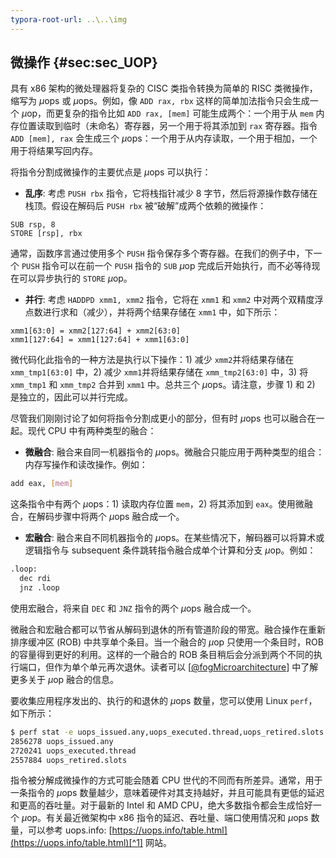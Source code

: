 ```yaml
---
typora-root-url: ..\..\img
---
```


## 微操作 {#sec:sec_UOP}

具有 x86 架构的微处理器将复杂的 CISC 类指令转换为简单的 RISC 类微操作，缩写为 $\mu$ops 或 $\mu$ops。例如，像 `ADD rax, rbx` 这样的简单加法指令只会生成一个 $\mu$op，而更复杂的指令比如 `ADD rax, [mem]` 可能生成两个：一个用于从 `mem` 内存位置读取到临时（未命名）寄存器，另一个用于将其添加到 `rax` 寄存器。指令 `ADD [mem], rax` 会生成三个 $\mu$ops：一个用于从内存读取，一个用于相加，一个用于将结果写回内存。

将指令分割成微操作的主要优点是 $\mu$ops 可以执行：

* **乱序**: 考虑 `PUSH rbx` 指令，它将栈指针减少 8 字节，然后将源操作数存储在栈顶。假设在解码后 `PUSH rbx` 被“破解”成两个依赖的微操作：

```
SUB rsp, 8
STORE [rsp], rbx
```

通常，函数序言通过使用多个 `PUSH` 指令保存多个寄存器。在我们的例子中，下一个 `PUSH` 指令可以在前一个 `PUSH` 指令的 `SUB` $\mu$op 完成后开始执行，而不必等待现在可以异步执行的 `STORE` $\mu$op。

* **并行**: 考虑 `HADDPD xmm1, xmm2` 指令，它将在 `xmm1` 和 `xmm2` 中对两个双精度浮点数进行求和（减少），并将两个结果存储在 `xmm1` 中，如下所示：

```
xmm1[63:0] = xmm2[127:64] + xmm2[63:0]
xmm1[127:64] = xmm1[127:64] + xmm1[63:0]
```

微代码化此指令的一种方法是执行以下操作：1) 减少 `xmm2`并将结果存储在 `xmm_tmp1[63:0]` 中，2) 减少 `xmm1`并将结果存储在 `xmm_tmp2[63:0]` 中，3) 将 `xmm_tmp1` 和 `xmm_tmp2` 合并到 `xmm1` 中。总共三个 $\mu$ops。请注意，步骤 1) 和 2) 是独立的，因此可以并行完成。

尽管我们刚刚讨论了如何将指令分割成更小的部分，但有时 $\mu$ops 也可以融合在一起。现代 CPU 中有两种类型的融合：

* **微融合**: 融合来自同一机器指令的 $\mu$ops。微融合只能应用于两种类型的组合：内存写操作和读改操作。例如：

```bash
add eax, [mem]
```

这条指令中有两个 $\mu$ops：1) 读取内存位置 `mem`，2) 将其添加到 `eax`。使用微融合，在解码步骤中将两个 $\mu$ops 融合成一个。

* **宏融合**: 融合来自不同机器指令的 $\mu$ops。在某些情况下，解码器可以将算术或逻辑指令与 subsequent 条件跳转指令融合成单个计算和分支 $\mu$op。例如：

```bash
.loop:
  dec rdi
  jnz .loop
```

使用宏融合，将来自 `DEC` 和 `JNZ` 指令的两个 $\mu$ops 融合成一个。

微融合和宏融合都可以节省从解码到退休的所有管道阶段的带宽。融合操作在重新排序缓冲区 (ROB) 中共享单个条目。当一个融合的 $\mu$op 只使用一个条目时，ROB 的容量得到更好的利用。这样的一个融合的 ROB 条目稍后会分派到两个不同的执行端口，但作为单个单元再次退休。读者可以 [[@fogMicroarchitecture](../References.md#fogMicroarchitecture)] 中了解更多关于 $\mu$op 融合的信息。

要收集应用程序发出的、执行的和退休的 $\mu$ops 数量，您可以使用 Linux `perf`，如下所示：

```bash
$ perf stat -e uops_issued.any,uops_executed.thread,uops_retired.slots -- ./a.exe
2856278 uops_issued.any
2720241 uops_executed.thread
2557884 uops_retired.slots
```

指令被分解成微操作的方式可能会随着 CPU 世代的不同而有所差异。通常，用于一条指令的 $\mu$ops 数量越少，意味着硬件对其支持越好，并且可能具有更低的延迟和更高的吞吐量。对于最新的 Intel 和 AMD CPU，绝大多数指令都会生成恰好一个 $\mu$op。有关最近微架构中 x86 指令的延迟、吞吐量、端口使用情况和 $\mu$ops 数量，可以参考 uops.info: [https://uops.info/table.html](https://uops.info/table.html)[^1] 网站。

[^1]: 指令延迟和吞吐量 - [https://uops.info/table.html](https://uops.info/table.html)
